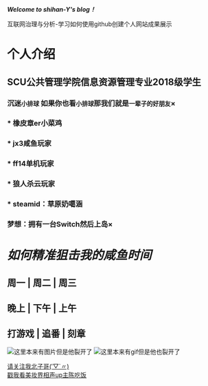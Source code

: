 ***Welcome to shihan-Y's blog！***

互联网治理与分析-学习如何使用github创建个人网站成果展示

# 个人介绍
## SCU公共管理学院信息资源管理专业2018级学生
### 沉迷`小排球` 如果你也看`小排球`那我们就是`一辈子的好朋友`×
###  * 橡皮章er小菜鸡 
###  * jx3咸鱼玩家 
###  * ff14单机玩家 
###  * 狼人杀云玩家 
###  * steamid：草原奶噶涵
### 梦想：拥有一台Switch然后上岛×
# ***如何精准狙击我的咸鱼时间*** 
## 周一  | 周二  | 周三 
## 晚上 | 下午 | 上午
## 打游戏 | 追番 | 刻章

![这里本来有图片但是他裂开了](https://github.com/shihan-Y/shihany.github.io/blob/master/QQ%E5%9B%BE%E7%89%8720200417145415.png)
![这里本来有gif但是他也裂开了](https://github.com/shihan-Y/shihany.github.io/blob/master/QQ%E5%9B%BE%E7%89%8720200417145225.gif)

[请关注我北子哥(′▽`〃) ](https://space.bilibili.com/2206456?from=search&seid=7337438173470746395)  
[戳我看美妆界相声up主陈吃饭](https://space.bilibili.com/75912367?from=search&seid=127563456430249415)
